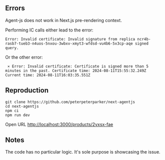 ## Errors

Agent-js does not work in Next.js pre-rendering context.

Performing IC calls either lead to the error:

```
Error: Invalid certificate: Invalid signature from replica ncr4b-rasb7-tueb3-n4uos-5nxou-3wbxv-xmyt3-wfdsd-vu4b6-5x3cp-aqe signed query.
```

Or the other error:

```
 ⨯ Error: Invalid certificate: Certificate is signed more than 5 minutes in the past. Certificate time: 2024-08-11T15:55:32.249Z Current time: 2024-08-11T16:03:35.551Z
```

## Reproduction

```
git clone https://github.com/peterpeterparker/next-agentjs
cd next-agentjs
npm ci
npm run dev
```

Open URL [http://localhost:3000/products/2vxsx-fae](http://localhost:3000/products/2vxsx-fae)

## Notes

The code has no particular logic. It's sole purpose is showcasing the issue.